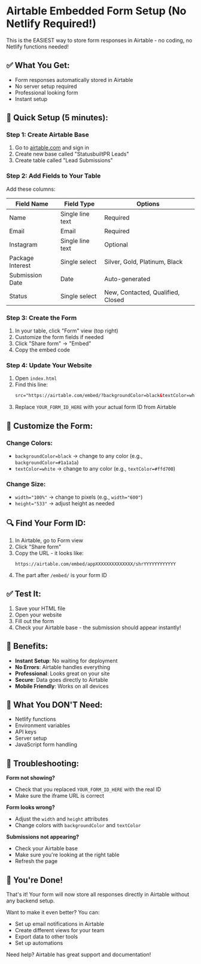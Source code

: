 # Airtable Embedded Form Setup (No Netlify Required!)

This is the EASIEST way to store form responses in Airtable - no coding, no Netlify functions needed!

## ✅ What You Get:
- Form responses automatically stored in Airtable
- No server setup required
- Professional looking form
- Instant setup

## 🚀 Quick Setup (5 minutes):

### Step 1: Create Airtable Base
1. Go to [airtable.com](https://airtable.com) and sign in
2. Create new base called "StatusbuiltPR Leads"
3. Create table called "Lead Submissions"

### Step 2: Add Fields to Your Table
Add these columns:

| Field Name | Field Type | Options |
|------------|------------|---------|
| Name | Single line text | Required |
| Email | Email | Required |
| Instagram | Single line text | Optional |
| Package Interest | Single select | Silver, Gold, Platinum, Black |
| Submission Date | Date | Auto-generated |
| Status | Single select | New, Contacted, Qualified, Closed |

### Step 3: Create the Form
1. In your table, click "Form" view (top right)
2. Customize the form fields if needed
3. Click "Share form" → "Embed"
4. Copy the embed code

### Step 4: Update Your Website
1. Open `index.html`
2. Find this line:
   ```html
   src="https://airtable.com/embed/?backgroundColor=black&textColor=white"
   ```
3. Replace `YOUR_FORM_ID_HERE` with your actual form ID from Airtable

## 🎨 Customize the Form:

### Change Colors:
- `backgroundColor=black` → change to any color (e.g., `backgroundColor=#1a1a1a`)
- `textColor=white` → change to any color (e.g., `textColor=#ffd700`)

### Change Size:
- `width="100%"` → change to pixels (e.g., `width="600"`)
- `height="533"` → adjust height as needed

## 🔍 Find Your Form ID:

1. In Airtable, go to Form view
2. Click "Share form"
3. Copy the URL - it looks like:
   ```
   https://airtable.com/embed/appXXXXXXXXXXXXXX/shrYYYYYYYYYYYY
   ```
4. The part after `/embed/` is your form ID

## ✅ Test It:

1. Save your HTML file
2. Open your website
3. Fill out the form
4. Check your Airtable base - the submission should appear instantly!

## 🎯 Benefits:

- **Instant Setup**: No waiting for deployment
- **No Errors**: Airtable handles everything
- **Professional**: Looks great on your site
- **Secure**: Data goes directly to Airtable
- **Mobile Friendly**: Works on all devices

## 🚫 What You DON'T Need:

- Netlify functions
- Environment variables
- API keys
- Server setup
- JavaScript form handling

## 🔧 Troubleshooting:

**Form not showing?**
- Check that you replaced `YOUR_FORM_ID_HERE` with the real ID
- Make sure the iframe URL is correct

**Form looks wrong?**
- Adjust the `width` and `height` attributes
- Change colors with `backgroundColor` and `textColor`

**Submissions not appearing?**
- Check your Airtable base
- Make sure you're looking at the right table
- Refresh the page

## 🎉 You're Done!

That's it! Your form will now store all responses directly in Airtable without any backend setup.

Want to make it even better? You can:
- Set up email notifications in Airtable
- Create different views for your team
- Export data to other tools
- Set up automations

Need help? Airtable has great support and documentation!
